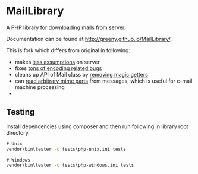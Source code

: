MailLibrary
===========

A PHP library for downloading mails from server.

Documentation can be found at http://greeny.github.io/MailLibrary/.

This is fork which differs from original in following:
- makes [less assumptions](https://github.com/grifart/MailLibrary/commit/daa0d1e16667b124b210ae329f16396117824c01) on server
- fixes [tons of encoding related bugs](https://github.com/grifart/MailLibrary/commit/ae4c5e894ab6cebc5813002ca9bb09ed35c3ceb1)
- cleans up API of Mail class by [removing magic getters](https://github.com/grifart/MailLibrary/commit/37c93ab5b70df57c5c6b8a253c9968aa100799f2)
- can [read arbitrary mime parts](https://github.com/grifart/MailLibrary/commit/505e37f8418c0ca947e8c169037df1f67559f8a7) from messages, which is useful for e-mail machine processing
- 

Testing
-------

Install dependencies using composer and then run following in library root directory.

````cmd
# Unix
vendor\bin\tester -c tests\php-unix.ini tests

# Windows
vendor\bin\tester -c tests\php-windows.ini tests
````
